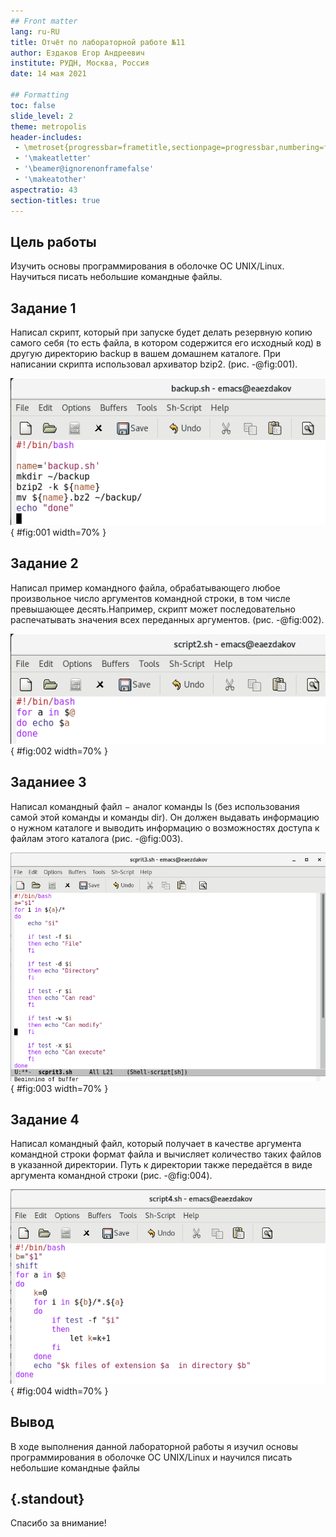 ```yaml
---
## Front matter
lang: ru-RU
title: Отчёт по лабораторной работе №11
author: Ездаков Егор Андреевич
institute: РУДН, Москва, Россия
date: 14 мая 2021

## Formatting
toc: false
slide_level: 2
theme: metropolis
header-includes: 
 - \metroset{progressbar=frametitle,sectionpage=progressbar,numbering=fraction}
 - '\makeatletter'
 - '\beamer@ignorenonframefalse'
 - '\makeatother'
aspectratio: 43
section-titles: true
---
```


## Цель работы

Изучить основы программирования в оболочке ОС UNIX/Linux. Научиться писать небольшие командные файлы.

## Задание 1

Написал скрипт, который при запуске будет делать резервную копию самого себя (то есть файла, в котором содержится его исходный код) в другую директорию backup в вашем домашнем каталоге. При написании скрипта использовал архиватор bzip2. (рис. -@fig:001).

![Скрипт 1](screenshots/3.png){ #fig:001 width=70% }

## Задание 2

Написал пример командного файла, обрабатывающего любое произвольное число аргументов командной строки, в том числе превышающее десять.Например, скрипт может последовательно распечатывать значения всех переданных аргументов. (рис. -@fig:002).

![Скрипт 2](screenshots/7.png){ #fig:002 width=70% }

## Заданиее 3

Написал командный файл − аналог команды ls (без использования самой этой команды и команды dir). Он должен выдавать информацию о нужном  каталоге и выводить информацию о возможностях доступа к файлам этого каталога (рис. -@fig:003).

![Скрипт 3](screenshots/10.png){ #fig:003 width=70% }

## Задание 4

Написал командный файл, который получает в качестве аргумента командной строки формат файла и вычисляет количество таких файлов в указанной директории. Путь к директории также передаётся в виде аргумента командной строки (рис. -@fig:004).

![Скрипт 4](screenshots/13.png){ #fig:004 width=70% }

## Вывод

В ходе выполнения данной лабораторной работы я изучил основы программирования в оболочке ОС UNIX/Linux и научился писать небольшие командные файлы

## {.standout}

Спасибо за внимание!